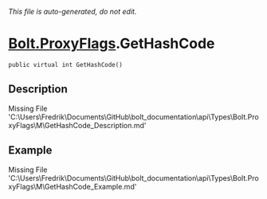 *This file is auto-generated, do not edit.*

# [Bolt.ProxyFlags](Types/Bolt.ProxyFlags.md).GetHashCode
`public virtual int GetHashCode()`
## Description
Missing File 'C:\Users\Fredrik\Documents\GitHub\bolt_documentation\api\Types\Bolt.ProxyFlags\M\GetHashCode_Description.md'
## Example
Missing File 'C:\Users\Fredrik\Documents\GitHub\bolt_documentation\api\Types\Bolt.ProxyFlags\M\GetHashCode_Example.md'
